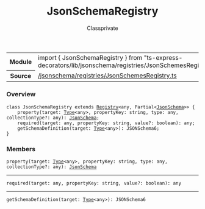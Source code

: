 
<header class="symbol-info-header"><h1 id="jsonschemaregistry">JsonSchemaRegistry</h1><label class="symbol-info-type-label class">Class</label><label class="api-type-label private" title="private">private</label></header>
<!-- summary -->
<section class="symbol-info"><table class="is-full-width"><tbody><tr><th>Module</th><td><div class="lang-typescript"><span class="token keyword">import</span> { JsonSchemaRegistry }&nbsp;<span class="token keyword">from</span>&nbsp;<span class="token string">"ts-express-decorators/lib/jsonschema/registries/JsonSchemesRegistry"</span></div></td></tr><tr><th>Source</th><td><a href="https://github.com/Romakita/ts-express-decorators/blob/v3.9.1/src//jsonschema/registries/JsonSchemesRegistry.ts#L0-L0">/jsonschema/registries/JsonSchemesRegistry.ts</a></td></tr></tbody></table></section>
<!-- overview -->


### Overview


<pre><code class="typescript-lang "><span class="token keyword">class</span> JsonSchemaRegistry <span class="token keyword">extends</span> <a href="#api/common/core/registry"><span class="token">Registry</span></a><<span class="token keyword">any</span><span class="token punctuation">,</span> Partial<<a href="#api/common/jsonschema/jsonschema"><span class="token">JsonSchema</span></a>>> <span class="token punctuation">{</span>
    <span class="token function">property</span><span class="token punctuation">(</span>target<span class="token punctuation">:</span> <a href="#api/common/core/type"><span class="token">Type</span></a><<span class="token keyword">any</span>><span class="token punctuation">,</span> propertyKey<span class="token punctuation">:</span> <span class="token keyword">string</span><span class="token punctuation">,</span> type<span class="token punctuation">:</span> <span class="token keyword">any</span><span class="token punctuation">,</span> collectionType?<span class="token punctuation">:</span> <span class="token keyword">any</span><span class="token punctuation">)</span><span class="token punctuation">:</span> <a href="#api/common/jsonschema/jsonschema"><span class="token">JsonSchema</span></a><span class="token punctuation">;</span>
    <span class="token function">required</span><span class="token punctuation">(</span>target<span class="token punctuation">:</span> <span class="token keyword">any</span><span class="token punctuation">,</span> propertyKey<span class="token punctuation">:</span> <span class="token keyword">string</span><span class="token punctuation">,</span> value?<span class="token punctuation">:</span> <span class="token keyword">boolean</span><span class="token punctuation">)</span><span class="token punctuation">:</span> <span class="token keyword">any</span><span class="token punctuation">;</span>
    <span class="token function">getSchemaDefinition</span><span class="token punctuation">(</span>target<span class="token punctuation">:</span> <a href="#api/common/core/type"><span class="token">Type</span></a><<span class="token keyword">any</span>><span class="token punctuation">)</span><span class="token punctuation">:</span> JSONSchema6<span class="token punctuation">;</span>
<span class="token punctuation">}</span></code></pre>


<!-- Parameters -->

<!-- Description -->

<!-- Members -->







### Members



<div class="method-overview">
<pre><code class="typescript-lang "><span class="token function">property</span><span class="token punctuation">(</span>target<span class="token punctuation">:</span> <a href="#api/common/core/type"><span class="token">Type</span></a><<span class="token keyword">any</span>><span class="token punctuation">,</span> propertyKey<span class="token punctuation">:</span> <span class="token keyword">string</span><span class="token punctuation">,</span> type<span class="token punctuation">:</span> <span class="token keyword">any</span><span class="token punctuation">,</span> collectionType?<span class="token punctuation">:</span> <span class="token keyword">any</span><span class="token punctuation">)</span><span class="token punctuation">:</span> <a href="#api/common/jsonschema/jsonschema"><span class="token">JsonSchema</span></a></code></pre>
</div>




<hr/>



<div class="method-overview">
<pre><code class="typescript-lang "><span class="token function">required</span><span class="token punctuation">(</span>target<span class="token punctuation">:</span> <span class="token keyword">any</span><span class="token punctuation">,</span> propertyKey<span class="token punctuation">:</span> <span class="token keyword">string</span><span class="token punctuation">,</span> value?<span class="token punctuation">:</span> <span class="token keyword">boolean</span><span class="token punctuation">)</span><span class="token punctuation">:</span> <span class="token keyword">any</span></code></pre>
</div>




<hr/>



<div class="method-overview">
<pre><code class="typescript-lang "><span class="token function">getSchemaDefinition</span><span class="token punctuation">(</span>target<span class="token punctuation">:</span> <a href="#api/common/core/type"><span class="token">Type</span></a><<span class="token keyword">any</span>><span class="token punctuation">)</span><span class="token punctuation">:</span> JSONSchema6</code></pre>
</div>








